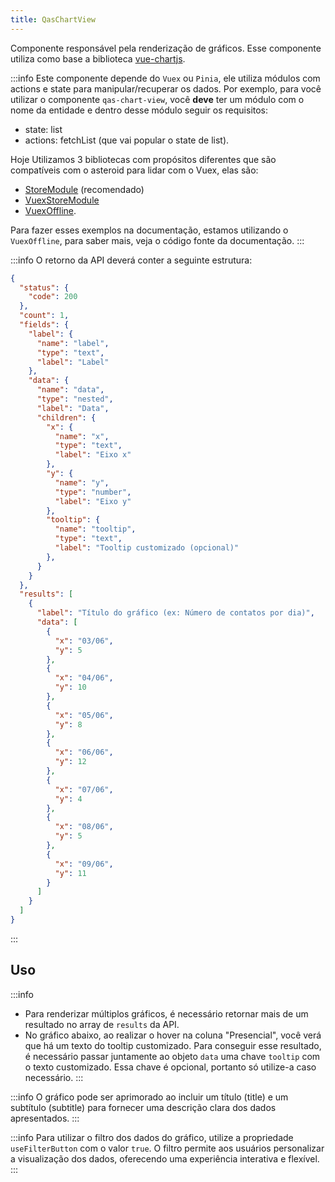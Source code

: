 ```yaml
---
title: QasChartView
---
```


Componente responsável pela renderização de gráficos. Esse componente utiliza como base a biblioteca [vue-chartjs](https://vue-chartjs.org/).

<doc-api file="chart-view/QasChartView" name="QasChartView" />

:::info
Este componente depende do `Vuex` ou `Pinia`, ele utiliza módulos com actions e state para manipular/recuperar os dados. Por exemplo, para você utilizar o componente `qas-chart-view`, você **deve** ter um módulo com o nome da entidade e dentro desse módulo seguir os requisitos:
- state: list
- actions: fetchList (que vai popular o state de list).

Hoje Utilizamos 3 bibliotecas com propósitos diferentes que são compatíveis com o asteroid para lidar com o Vuex, elas são:
- [StoreModule](https://github.com/bildvitta/store-module) (recomendado)
- [VuexStoreModule](https://github.com/bildvitta/vuex-store-module)
- [VuexOffline](https://github.com/bildvitta/vuex-offline).

Para fazer esses exemplos na documentação, estamos utilizando o `VuexOffline`, para saber mais, veja o código fonte da documentação.
:::

:::info
O retorno da API deverá conter a seguinte estrutura:

```json
{
  "status": {
    "code": 200
  },
  "count": 1,
  "fields": {
    "label": {
      "name": "label",
      "type": "text",
      "label": "Label"
    },
    "data": {
      "name": "data",
      "type": "nested",
      "label": "Data",
      "children": {
        "x": {
          "name": "x",
          "type": "text",
          "label": "Eixo x"
        },
        "y": {
          "name": "y",
          "type": "number",
          "label": "Eixo y"
        },
        "tooltip": {
          "name": "tooltip",
          "type": "text",
          "label": "Tooltip customizado (opcional)"
        },
      }
    }
  },
  "results": [
    {
      "label": "Título do gráfico (ex: Número de contatos por dia)",
      "data": [
        {
          "x": "03/06",
          "y": 5
        },
        {
          "x": "04/06",
          "y": 10
        },
        {
          "x": "05/06",
          "y": 8
        },
        {
          "x": "06/06",
          "y": 12
        },
        {
          "x": "07/06",
          "y": 4
        },
        {
          "x": "08/06",
          "y": 5
        },
        {
          "x": "09/06",
          "y": 11
        }
      ]
    }
  ]
}
```
:::

## Uso
<doc-example file="QasChartView/Bar" title="Gráfico de barra" />
<doc-example file="QasChartView/Doughnut" title="Gráfico de rosquinha" />
<doc-example file="QasChartView/Line" title="Gráfico de linha" />

:::info
- Para renderizar múltiplos gráficos, é necessário retornar mais de um resultado no array de `results` da API.
- No gráfico abaixo, ao realizar o hover na coluna "Presencial", você verá que há um texto do tooltip customizado. Para conseguir esse resultado, é necessário passar juntamente ao objeto `data` uma chave `tooltip` com o texto customizado. Essa chave é opcional, portanto só utilize-a caso necessário.
:::
<doc-example file="QasChartView/MultipleResults" title="Múltiplos gráficos" />

:::info
O gráfico pode ser aprimorado ao incluir um título (title) e um subtítulo (subtitle) para fornecer uma descrição clara dos dados apresentados.
:::
<doc-example file="QasChartView/WithHeader" title="Com título e subtítulo" />

:::info
Para utilizar o filtro dos dados do gráfico, utilize a propriedade `useFilterButton` com o valor `true`. O filtro permite aos usuários personalizar a visualização dos dados, oferecendo uma experiência interativa e flexível.
:::
<doc-example file="QasChartView/WithFilter" title="Com filtro" />
